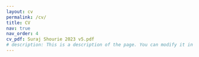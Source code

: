 ```yaml
---
layout: cv
permalink: /cv/
title: CV
nav: true
nav_order: 4
cv_pdf: Suraj Shourie 2023 v5.pdf
# description: This is a description of the page. You can modify it in 'pages/_cv.md'. You can also change or remove the top pdf download button.
---
```

<object data="{{ site.url }}{{ site.baseurl }}/assets/pdf/Suraj Shourie 2023 v4.pdf" width="100%" height="1100" type='application/pdf'></object>